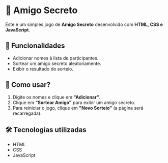 # 🎁 Amigo Secreto

Este é um simples jogo de **Amigo Secreto** desenvolvido com **HTML, CSS e JavaScript**.

## 📌 Funcionalidades
- Adicionar nomes à lista de participantes.
- Sortear um amigo secreto aleatoriamente.
- Exibir o resultado do sorteio.

## 🚀 Como usar?
1. Digite os nomes e clique em **"Adicionar"**.
2. Clique em **"Sortear Amigo"** para exibir um amigo secreto.
3. Para reiniciar o jogo, clique em **"Novo Sorteio"** (a página será recarregada).

## 🛠️ Tecnologias utilizadas
- HTML
- CSS
- JavaScript
